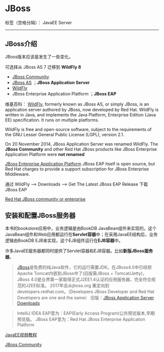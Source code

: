 ﻿# JBoss

标签（空格分隔）： JavaEE Server

---

## JBoss介绍
JBoss版本应该是发生了一些变化。

可选择从 JBoss AS 7 迁移到 **WildFly 8**


- [JBoss Community](https://sourceforge.net/projects/jboss/)
- [JBoss AS](http://jbossas.jboss.org/downloads) ；**JBoss Application Server**
- [WildFly](http://wildfly.org/)
- JBoss Enterprise Application Platform ；**JBoss EAP**


维基百科：
[WildFly](https://en.wikipedia.org/wiki/WildFly), formerly known as JBoss AS, or simply JBoss, is an application server authored by JBoss, now developed by Red Hat. WildFly is written in Java, and implements the Java Platform, Enterprise Edition (Java EE) specification. It runs on multiple platforms.

WildFly is free and open-source software, subject to the requirements of the GNU Lesser General Public License (LGPL), version 2.1.

On 20 November 2014, JBoss Application Server was renamed WildFly. The **JBoss Community** and other Red Hat JBoss products like JBoss Enterprise Application Platform were **not renamed**

[JBoss Enterprise Application Platform](https://en.wikipedia.org/wiki/JBoss_Enterprise_Application_Platform) JBoss EAP itself is open source, but Red Hat charges to provide a support subscription for JBoss Enterprise Middleware.
[]()
[]()

通过 WildFly --> Downloads --> Get The Latest JBoss EAP Release  下载JBoss EAP

[Red Hat JBoss community or enterprise](https://www.redhat.com/en/technologies/jboss-middleware/community-or-enterprise)

## 安装和配置JBoss服务器

本书的bookstore应用中，业务逻辑是由BookDB JavaBean组件来实现的，这个JavaBean组件和Web应用都运行在**Servlet容器**中；在采用JavaEE结构后，业务逻辑由BookDB EJB来实现，这个EJB组件运行在**EJB容器**中。


许多JavaEE服务器都同时提供了Servlet容器和EJB容器。比如**新版JBoss服务器**。

> [JBoss](https://www.jboss.org)是免费的纯Java软件，它的运行需要JDK。在JBoss4.0中已经把Apache Tomcat内嵌到JBoss中了(旧版需JBoss + Tomcat/Jetty)，JBoss 4.0是业界第一家取得正式J2EE1.4认证的应用服务器，完全符合规范的J2EE标准。
2017年会从jboss.org 重定向到developers.redhat.com。（Developers JBoss Developer and Red Hat Developers are one and the same）
旧版：[JBoss Application Server Downloads](http://jbossas.jboss.org/downloads)


> IntelliJ IDEA EAP意为：EAP(Early Access Program)公共预览版本,早期预览版。
JBoss EAP意为：Red Hat JBoss Enterprise Application Platform



[JavaEE视频教程](http://study.163.com/course/introduction/320027.htm)



[JBoss Community](https://sourceforge.net/projects/jboss/)








